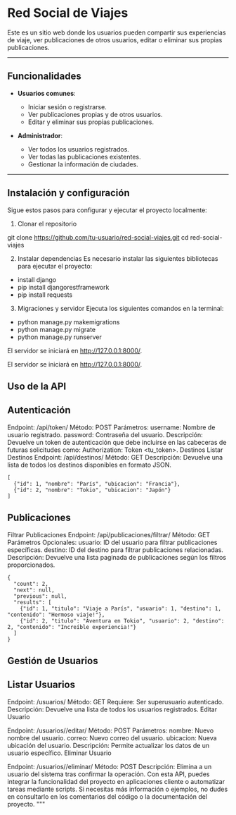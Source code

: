 # Red Social de Viajes

Este es un sitio web donde los usuarios pueden compartir sus experiencias de viaje, ver publicaciones de otros usuarios, editar o eliminar sus propias publicaciones.  

---

## Funcionalidades

- **Usuarios comunes**:
  - Iniciar sesión o registrarse.
  - Ver publicaciones propias y de otros usuarios.
  - Editar y eliminar sus propias publicaciones.

- **Administrador**:
  - Ver todos los usuarios registrados.
  - Ver todas las publicaciones existentes.
  - Gestionar la información de ciudades.

---

## Instalación y configuración

Sigue estos pasos para configurar y ejecutar el proyecto localmente:


1. Clonar el repositorio

git clone https://github.com/tu-usuario/red-social-viajes.git
cd red-social-viajes


2. Instalar dependencias
Es necesario instalar las siguientes bibliotecas para ejecutar el proyecto:

- install django
- pip install djangorestframework
- pip install requests

3. Migraciones y servidor
Ejecuta los siguientes comandos en la terminal:

- python manage.py makemigrations
- python manage.py migrate
- python manage.py runserver

El servidor se iniciará en http://127.0.0.1:8000/.

El servidor se iniciará en http://127.0.0.1:8000/.

## Uso de la API

## Autenticación
Endpoint: /api/token/
Método: POST
Parámetros:
username: Nombre de usuario registrado.
password: Contraseña del usuario.
Descripción: Devuelve un token de autenticación que debe incluirse en las cabeceras de futuras solicitudes como:
Authorization: Token <tu_token>.
Destinos
Listar Destinos
Endpoint: /api/destinos/
Método: GET
Descripción: Devuelve una lista de todos los destinos disponibles en formato JSON.

    [
      {"id": 1, "nombre": "París", "ubicacion": "Francia"},
      {"id": 2, "nombre": "Tokio", "ubicacion": "Japón"}
    ]


## Publicaciones

Filtrar Publicaciones
Endpoint: /api/publicaciones/filtrar/
Método: GET
Parámetros Opcionales:
usuario: ID del usuario para filtrar publicaciones específicas.
destino: ID del destino para filtrar publicaciones relacionadas.
Descripción: Devuelve una lista paginada de publicaciones según los filtros proporcionados.

    {
      "count": 2,
      "next": null,
      "previous": null,
      "results": [
        {"id": 1, "titulo": "Viaje a París", "usuario": 1, "destino": 1, "contenido": "Hermoso viaje!"},
        {"id": 2, "titulo": "Aventura en Tokio", "usuario": 2, "destino": 2, "contenido": "Increíble experiencia!"}
      ]
    }


## Gestión de Usuarios

## Listar Usuarios

Endpoint: /usuarios/
Método: GET
Requiere: Ser superusuario autenticado.
Descripción: Devuelve una lista de todos los usuarios registrados.
Editar Usuario

Endpoint: /usuarios/<id>/editar/
Método: POST
Parámetros:
nombre: Nuevo nombre del usuario.
correo: Nuevo correo del usuario.
ubicacion: Nueva ubicación del usuario.
Descripción: Permite actualizar los datos de un usuario específico.
Eliminar Usuario

Endpoint: /usuarios/<id>/eliminar/
Método: POST
Descripción: Elimina a un usuario del sistema tras confirmar la operación.
Con esta API, puedes integrar la funcionalidad del proyecto en aplicaciones cliente o automatizar tareas mediante scripts.
Si necesitas más información o ejemplos, no dudes en consultarlo en los comentarios del código o la documentación del proyecto. """

